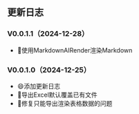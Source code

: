 ## 更新日志

### V0.0.1.1（2024-12-28）
- 🔨使用MarkdownAIRender渲染Markdown

### V0.0.1.0（2024-12-25）
- 😄添加更新日志
- 🔨导出Excel默认覆盖已有文件
- 🐛修复只能导出渲染表格数据的问题
